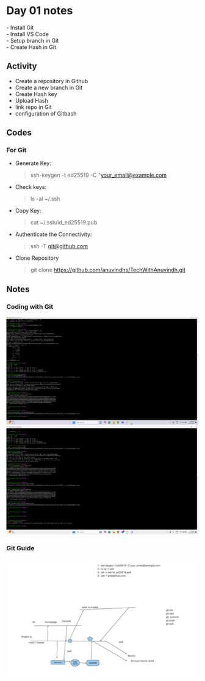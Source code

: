 # Day 01 notes

<p>- Install Git<br>- Install VS Code<br>- Setup branch in Git<br>- Create Hash in Git</p>

## Activity

- Create a repository in Github
- Create a new branch in Git
- Create Hash key
- Upload Hash 
- link repo in Git
- configuration of Gitbash

## Codes

### For Git

- Generate Key: 
    > ssh-keygen -t ed25519 -C "your_email@example.com 

- Check keys:
    > ls -al ~/.ssh

- Copy Key: 
    > cat ~/.ssh/id_ed25519.pub

- Authenticate the Connectivity:
    > ssh -T git@github.com

-   Clone Repository
    > git clone https://github.com/anuvindhs/TechWithAnuvindh.git

## Notes

### Coding with Git
![Screenshot1](./Assets/GitbashSC214122024.png)
![Screenshot2](./Assets/GitbashSCSSHkeyauthenticated.png)
### Git Guide
![Screenshot3](./Assets/GitGuide.png)